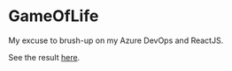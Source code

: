 # GameOfLife
My excuse to brush-up on my Azure DevOps and ReactJS.

See the result [here](https://ladi-molnar-game-of-life.azurewebsites.net/).
